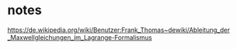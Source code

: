 # notes

https://de.wikipedia.org/wiki/Benutzer:Frank_Thomas~dewiki/Ableitung_der_Maxwellgleichungen_im_Lagrange-Formalismus
